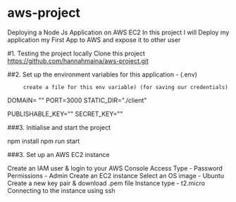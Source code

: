# aws-project
Deploying a Node Js Application on AWS EC2
In this project I will Deploy my application my First App to AWS and expose it to other user

#1. Testing the project locally
   Clone this project https://github.com/hannahmaina/aws-project.git 

##2. Set up the environment variables for this application - (.env) 
         
         create a file for this env variable) (for saving our credentials)
DOMAIN= ""
PORT=3000
STATIC_DIR="./client"

PUBLISHABLE_KEY=""
SECRET_KEY=""

###3. Initialise and start the project
 
npm install
npm run start

###3. Set up an AWS EC2 instance

Create an IAM user & login to your AWS Console
Access Type - Password
Permissions - Admin
Create an EC2 instance
Select an OS image - Ubuntu
Create a new key pair & download .pem file
Instance type - t2.micro
Connecting to the instance using ssh

